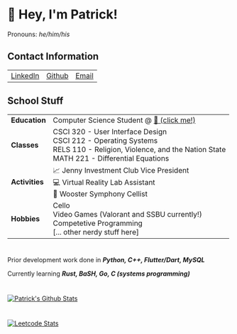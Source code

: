 # 👋 Hey, I'm Patrick!
Pronouns: *he/him/his*


## Contact Information
| | | |
| --- | --- | --- |
| [LinkedIn](https://www.linkedin.com/in/patrick-may-woo/) | [Github](https://www.github.com/patrick-may) | [Email](mailto:pmay24@wooster.edu) |

## School Stuff
|  | |
|:---|:---|
| **Education**| Computer Science Student @ [🐄 (click me!)](https://wooster.edu/) |
| **Classes** | CSCI 320 - User Interface Design <br /> CSCI 212 - Operating Systems <br /> RELS 110 - Religion, Violence, and the Nation State <br /> MATH 221 - Differential Equations
| **Activities** | 📈 Jenny Investment Club Vice President <br /> 💻 Virtual Reality Lab Assistant <br /> 🎵 Wooster Symphony Cellist|
| **Hobbies** | Cello <br /> Video Games (Valorant and SSBU currently!) <br /> Competetive Programming <br /> [... other nerdy stuff here] 

#

Prior development work done in ***Python, C++, Flutter/Dart, MySQL***

Currently learning ***Rust, BaSH, Go, C (systems programming)***
 
#
[![Patrick's Github Stats](https://github-readme-stats.vercel.app/api?username=patrick-may)](https://github.com/anuraghazra/github-readme-stats)


# 
[![Leetcode Stats](https://leetcard.jacoblin.cool/SnappyBoye)](https://leetcode.com/SnappyBoye)

<!--
**patrick-may/patrick-may** is a ✨ _special_ ✨ repository because its `README.md` (this file) appears on your GitHub profile.

Here are some ideas to get you started:

- 🔭 I’m currently working on ...
- 🌱 I’m currently learning ...
- 👯 I’m looking to collaborate on ...
- 🤔 I’m looking for help with ...
- 💬 Ask me about ...
- 📫 How to reach me: ...
- 😄 Pronouns: ...
- ⚡ Fun fact: ...
-->

